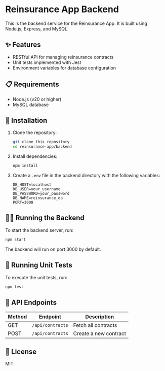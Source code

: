 # Reinsurance App Backend

This is the backend service for the Reinsurance App. It is built using Node.js, Express, and MySQL.

## ✨ Features

- RESTful API for managing reinsurance contracts
- Unit tests implemented with Jest
- Environment variables for database configuration

## 📋 Requirements

- Node.js (v20 or higher)
- MySQL database

## 🚀 Installation

1. Clone the repository:
   ```bash
   git clone this repository
   cd reinsurance-app/backend
   ```

2. Install dependencies:
   ```bash
   npm install
   ```

3. Create a `.env` file in the backend directory with the following variables:
   ```
   DB_HOST=localhost
   DB_USER=your_username
   DB_PASSWORD=your_password
   DB_NAME=reinsurance_db
   PORT=3000
   ```

## 🏃‍♂️ Running the Backend

To start the backend server, run:

```bash
npm start
```

The backend will run on port 3000 by default.

## 🧪 Running Unit Tests

To execute the unit tests, run:

```bash
npm test
```

## 🔌 API Endpoints

| Method | Endpoint | Description |
|--------|----------|-------------|
| GET | `/api/contracts` | Fetch all contracts |
| POST | `/api/contracts` | Create a new contract |

## 📄 License

MIT